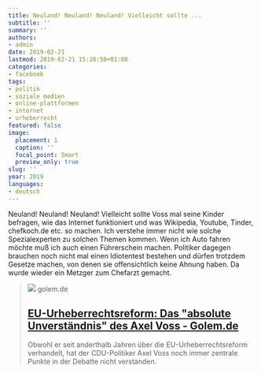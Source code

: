 ```yaml
---
title: Neuland! Neuland! Neuland! Vielleicht sollte ...
subtitle: ''
summary: ''
authors:
- admin
date: 2019-02-21
lastmod: 2019-02-21 15:28:50+01:00
categories:
- facebook
tags:
- politik
- soziale medien
- online-plattformen
- internet
- urheberrecht
featured: false
image:
  placement: 1
  caption: ''
  focal_point: Smart
  preview_only: true
slug: ''
year: 2019
languages:
- deutsch
---
```


Neuland! Neuland! Neuland! Vielleicht sollte Voss mal seine Kinder befragen, wie das Internet funktioniert und was Wikipedia, Youtube, Tinder, chefkoch.de etc. so machen. Ich verstehe immer nicht wie solche Spezialexperten zu solchen Themen kommen. Wenn ich Auto fahren möchte muß ich auch einen Führerschein machen. Politiker dagegen brauchen noch nicht mal einen Idiotentest bestehen und dürfen trotzdem Gesetze machen, von denen sie offensichtlich keine Ahnung haben. Da wurde wieder ein Metzger zum Chefarzt gemacht.
> [![](https://www.golem.de/1902/139511-187858-187857_rc.jpg)](https://www.golem.de/news/eu-urheberrechtsreform-das-absolute-unverstaendnis-des-axel-voss-1902-139511.html)
> golem.de
> ## [EU-Urheberrechtsreform: Das "absolute Unverständnis" des Axel Voss - Golem.de](https://www.golem.de/news/eu-urheberrechtsreform-das-absolute-unverstaendnis-des-axel-voss-1902-139511.html)
>
>Obwohl er seit anderthalb Jahren über die EU-Urheberrechtsreform verhandelt, hat der CDU-Politiker Axel Voss noch immer zentrale Punkte in der Debatte nicht verstanden.